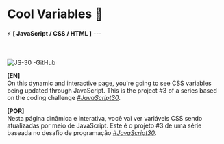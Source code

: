 # Cool Variables 🥳

⚡ <strong>[ JavaScript / CSS / HTML ]</strong> --- 

<br>

![JS-30 -GitHub](https://user-images.githubusercontent.com/108018406/191150684-bd672e3a-dab5-4350-b7c1-f8265d95ce14.png)

<strong>[EN]</strong>
<br>
On this dynamic and interactive page, you're going to see CSS variables being updated through JavaScript. This is the project #3 of a series based on the coding challenge _[#JavaScript30](https://javascript30.com/)_.

<strong>[POR]</strong>
<br>
Nesta página dinâmica e interativa, você vai ver variáveis CSS sendo atualizadas por meio de JavaScript. Este é o projeto #3 de uma série baseada no desafio de programação _[#JavaScript30](https://javascript30.com/)_.
